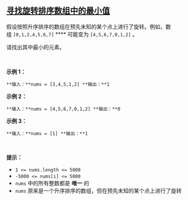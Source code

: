 ## [寻找旋转排序数组中的最小值](https://leetcode-cn.com/problems/find-minimum-in-rotated-sorted-array/)

假设按照升序排序的数组在预先未知的某个点上进行了旋转。例如，数组 `[0,1,2,4,5,6,7]`  **** 可能变为 `[4,5,6,7,0,1,2]` 。

请找出其中最小的元素。

 

**示例 1：**

`
**输入：**nums = [3,4,5,1,2]
**输出：**1
`

**示例 2：**

`
**输入：**nums = [4,5,6,7,0,1,2]
**输出：**0
`

**示例 3：**

`
**输入：**nums = [1]
**输出：**1
`

 

**提示：**

*   `1 <= nums.length <= 5000`
*   `-5000 <= nums[i] <= 5000`
*   `nums` 中的所有整数都是 **唯一** 的
*   `nums` 原来是一个升序排序的数组，但在预先未知的某个点上进行了旋转